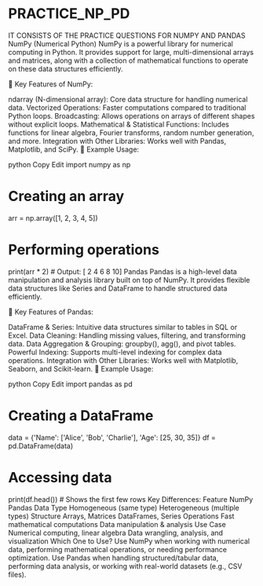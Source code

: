# PRACTICE_NP_PD
IT CONSISTS OF THE PRACTICE QUESTIONS FOR NUMPY AND PANDAS
NumPy (Numerical Python)
NumPy is a powerful library for numerical computing in Python. It provides support for large, multi-dimensional arrays and matrices, along with a collection of mathematical functions to operate on these data structures efficiently.

🔹 Key Features of NumPy:

ndarray (N-dimensional array): Core data structure for handling numerical data.
Vectorized Operations: Faster computations compared to traditional Python loops.
Broadcasting: Allows operations on arrays of different shapes without explicit loops.
Mathematical & Statistical Functions: Includes functions for linear algebra, Fourier transforms, random number generation, and more.
Integration with Other Libraries: Works well with Pandas, Matplotlib, and SciPy.
🔹 Example Usage:

python
Copy
Edit
import numpy as np

# Creating an array
arr = np.array([1, 2, 3, 4, 5])

# Performing operations
print(arr * 2)  # Output: [ 2  4  6  8 10]
Pandas
Pandas is a high-level data manipulation and analysis library built on top of NumPy. It provides flexible data structures like Series and DataFrame to handle structured data efficiently.

🔹 Key Features of Pandas:

DataFrame & Series: Intuitive data structures similar to tables in SQL or Excel.
Data Cleaning: Handling missing values, filtering, and transforming data.
Data Aggregation & Grouping: groupby(), agg(), and pivot tables.
Powerful Indexing: Supports multi-level indexing for complex data operations.
Integration with Other Libraries: Works well with Matplotlib, Seaborn, and Scikit-learn.
🔹 Example Usage:

python
Copy
Edit
import pandas as pd

# Creating a DataFrame
data = {'Name': ['Alice', 'Bob', 'Charlie'], 'Age': [25, 30, 35]}
df = pd.DataFrame(data)

# Accessing data
print(df.head())  # Shows the first few rows
Key Differences:
Feature	NumPy	Pandas
Data Type	Homogeneous (same type)	Heterogeneous (multiple types)
Structure	Arrays, Matrices	DataFrames, Series
Operations	Fast mathematical computations	Data manipulation & analysis
Use Case	Numerical computing, linear algebra	Data wrangling, analysis, and visualization
Which One to Use?
Use NumPy when working with numerical data, performing mathematical operations, or needing performance optimization.
Use Pandas when handling structured/tabular data, performing data analysis, or working with real-world datasets (e.g., CSV files).
